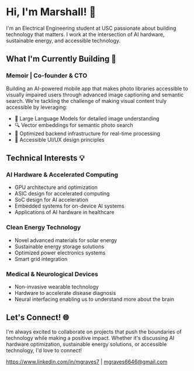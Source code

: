 # Hi, I'm Marshall! 👋

I'm an Electrical Engineering student at USC passionate about building technology that matters. I work at the intersection of AI hardware, sustainable energy, and accessible technology.

## What I'm Currently Building 🚀

### Memoir | Co-founder & CTO
Building an AI-powered mobile app that makes photo libraries accessible to visually impaired users through advanced image captioning and semantic search. We're tackling the challenge of making visual content truly accessible by leveraging:
- 🤖 Large Language Models for detailed image understanding
- 🔍 Vector embeddings for semantic photo search
- 🎯 Optimized backend infrastructure for real-time processing
- 🎨 Accessible UI/UX design principles

## Technical Interests 💡

### AI Hardware & Accelerated Computing
- GPU architecture and optimization
- ASIC design for accelerated computing
- SoC design for AI acceleration
- Embedded systems for on-device AI systems
- Applications of AI hardware in healthcare

### Clean Energy Technology
- Novel advanced materials for solar energy
- Sustainable energy storage solutions
- Optimized power electronics systems
- Smart grid integration

### Medical & Neurological Devices
- Non-invasive wearable technology
- Hardware to accelerate disease diagnosis
- Neural interfacing enabling us to understand more about the brain

## Let's Connect! 🌐
I'm always excited to collaborate on projects that push the boundaries of technology while making a positive impact. Whether it's discussing AI hardware optimization, sustainable energy solutions, or accessible technology, I'd love to connect!

https://www.linkedin.com/in/mgraves7 | mgraves6646@gmail.com
